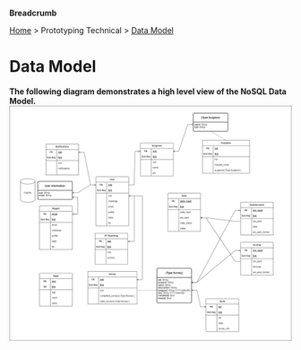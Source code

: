 **Breadcrumb**

[Home](../home.md) > Prototyping Technical > [Data Model](data_model.md)

# Data Model

**The following diagram demonstrates a high level view of the NoSQL Data Model.**
![Entity Diagram](../img/data_model.drawio.png)